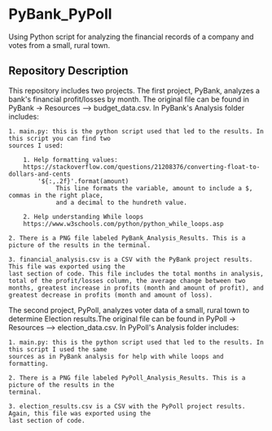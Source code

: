 # PyBank_PyPoll
Using Python script for analyzing the financial records of a company and votes from a small, rural town.

## Repository Description

This repository includes two projects. The first project, PyBank, analyzes a bank's financial profit/losses by month. The original file can be found in PyBank -> Resources --> budget_data.csv. In PyBank's Analysis folder includes:

    1. main.py: this is the python script used that led to the results. In this script you can find two 
    sources I used:

        1. Help formatting values:
        https://stackoverflow.com/questions/21208376/converting-float-to-dollars-and-cents
            '${:,.2f}'.format(amount)
                 This line formats the variable, amount to include a $, commas in the right place, 
                 and a decimal to the hundreth value.

        2. Help understanding While loops
        https://www.w3schools.com/python/python_while_loops.asp
    
    2. There is a PNG file labeled PyBank_Analysis_Results. This is a picture of the results in the terminal.

    3. financial_analysis.csv is a CSV with the PyBank project results. This file was exported using the 
    last section of code. This file includes the total months in analysis, total of the profit/losses column, the average change between two months, greatest increase in profits (month and amount of profit), and greatest decrease in profits (month and amount of loss).

The second project, PyPoll, analyzes voter data of a small, rural town to determine Election results.The original file can be found in PyPoll -> Resources --> election_data.csv. In PyPoll's Analysis folder includes:

    1. main.py: this is the python script used that led to the results. In this script I used the same 
    sources as in PyBank analysis for help with while loops and formatting.
    
    2. There is a PNG file labeled PyPoll_Analysis_Results. This is a picture of the results in the 
    terminal.

    3. election_results.csv is a CSV with the PyPoll project results. Again, this file was exported using the 
    last section of code.